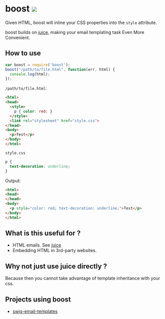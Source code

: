 # boost ![](http://i.imgur.com/fSEY9.gif)

Given HTML, boost will inline your CSS properties into the `style` attribute.

boost builds on [juice](https://github.com/LearnBoost/juice), making your
email templating task Even More Convenient.

## How to use

```js
var boost = require('boost');
boost("/path/to/file.html", function(err, html) {
  console.log(html);
});
```

`/path/to/file.html`:
```html
<html>
<head>
  <style>
    p { color: red; }
  </style>
  <link rel="stylesheet" href="style.css">
</head>
<body>
  <p>Test</p>
</body>
</html>
```

`style.css`
```css
p {
  text-decoration: underline;
}
```

Output:
```html
<html>
<head>
</head>
<body>
  <p style="color: red; text-decoration: underline;">Test</p>
</body>
</html>
```

## What is this useful for ?

- HTML emails. See [juice](https://github.com/LearnBoost/juice)
- Embedding HTML in 3rd-party websites.

## Why not just use juice directly ?

Because then you cannot take advantage of template inheritance with your css.

## Projects using boost

- [swig-email-templates](https://github.com/superjoe30/swig-email-templates)
